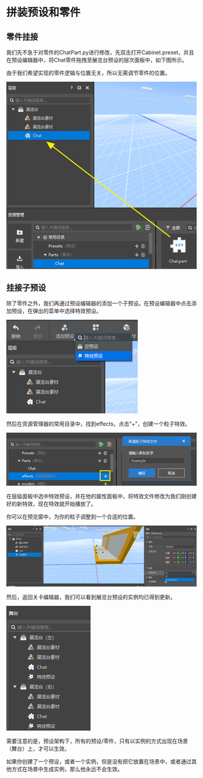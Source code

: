 # 拼装预设和零件

## 零件挂接

我们先不急于对零件的ChatPart.py进行修改，先双击打开Cabinet.preset，并且在预设编辑器中，将Chat零件拖拽至展览台预设的层次面板中，如下图所示。

由于我们希望实现的零件逻辑与位置无关，所以无需调节零件的位置。

![part004](./images/part004.png)



## 挂接子预设

除了零件之外，我们再通过预设编辑器的添加一个子预设。在预设编辑器中点击添加预设，在弹出的菜单中选择特效预设。

![instance006](./images/instance006.png)

然后在资源管理器的常用目录中，找到effects，点击“+”，创建一个粒子特效。

![instance007](./images/instance007.png)

在层级面板中选中特效预设，并在他的属性面板中，将特效文件修改为我们刚创建好的新特效，现在特效就开始播放了。

你可以在预览窗中，为你的粒子调整到一个合适的位置。

![image-20210708224440026](./images/image-20210708224440026.png)

然后，返回关卡编辑器，我们可以看到展览台预设的实例均已得到更新。

![part005](./images/part005.png)

需要注意的是，预设架构下，所有的预设/零件，只有以实例的方式出现在场景（舞台）上，才可以生效。

如果你创建了一个预设，或者一个实例，但是没有把它放置在场景中，或者通过其他方式在场景中生成实例，那么他永远不会生效。

